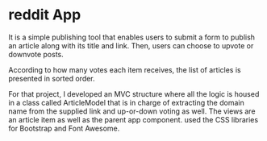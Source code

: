# reddit App
It is a simple publishing tool that enables users to submit a form to publish an article along with its title and link. Then, users can choose to upvote or downvote posts.

According to how many votes each item receives, the list of articles is presented in sorted order.

For that project, I developed an MVC structure where all the logic is housed in a class called ArticleModel that is in charge of extracting the domain name from the supplied link and up-or-down voting as well. The views are an article item as well as the parent app component. used the CSS libraries for Bootstrap and Font Awesome.
